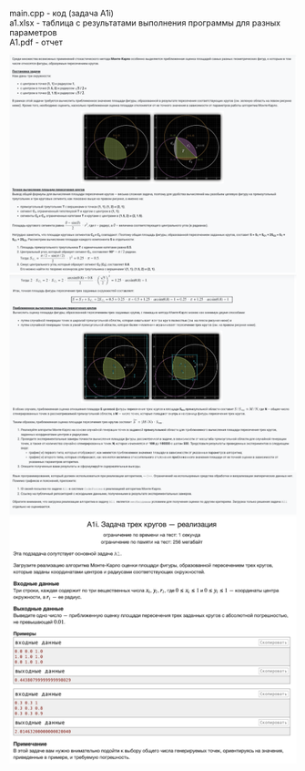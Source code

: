 main.cpp - код (задача A1i)  
a1.xlsx - таблица с результатами выполнения программы для разных параметров  
A1.pdf - отчет  

<p align="center">
  <img src="A-3_1.png" alt="A-3_1">
  <img src="A-3_2.png" alt="A-3_2">
  <img src="A-3_3.png" alt="A-3_3">
  <img src="A-3i.png" alt="A-3i">
</p>
